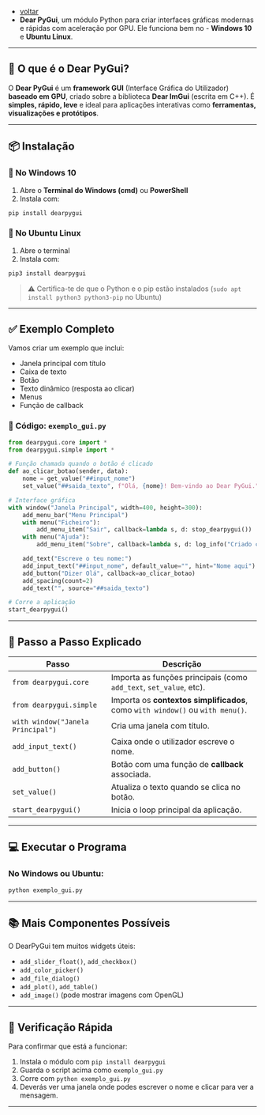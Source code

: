 - [voltar](https://github.com/0joseDark/modules/blob/main/README.md)
- **Dear PyGui**, um módulo Python para criar interfaces gráficas modernas e rápidas com aceleração por GPU. Ele funciona bem no - **Windows 10** e **Ubuntu Linux**.

---

## 🧩 O que é o Dear PyGui?

O **Dear PyGui** é um **framework GUI** (Interface Gráfica do Utilizador) **baseado em GPU**, criado sobre a biblioteca **Dear ImGui** (escrita em C++). É **simples, rápido, leve** e ideal para aplicações interativas como **ferramentas, visualizações e protótipos**.

---

## 📦 Instalação

### 🔹 No Windows 10

1. Abre o **Terminal do Windows (cmd)** ou **PowerShell**
2. Instala com:

```bash
pip install dearpygui
```

### 🔹 No Ubuntu Linux

1. Abre o terminal
2. Instala com:

```bash
pip3 install dearpygui
```

> ⚠️ Certifica-te de que o Python e o pip estão instalados (`sudo apt install python3 python3-pip` no Ubuntu)

---

## ✅ Exemplo Completo

Vamos criar um exemplo que inclui:

* Janela principal com título
* Caixa de texto
* Botão
* Texto dinâmico (resposta ao clicar)
* Menus
* Função de callback

### 📄 Código: `exemplo_gui.py`

```python
from dearpygui.core import *
from dearpygui.simple import *

# Função chamada quando o botão é clicado
def ao_clicar_botao(sender, data):
    nome = get_value("##input_nome")
    set_value("##saida_texto", f"Olá, {nome}! Bem-vindo ao Dear PyGui.")

# Interface gráfica
with window("Janela Principal", width=400, height=300):
    add_menu_bar("Menu Principal")
    with menu("Ficheiro"):
        add_menu_item("Sair", callback=lambda s, d: stop_dearpygui())
    with menu("Ajuda"):
        add_menu_item("Sobre", callback=lambda s, d: log_info("Criado com Dear PyGui"))

    add_text("Escreve o teu nome:")
    add_input_text("##input_nome", default_value="", hint="Nome aqui")
    add_button("Dizer Olá", callback=ao_clicar_botao)
    add_spacing(count=2)
    add_text("", source="##saida_texto")

# Corre a aplicação
start_dearpygui()
```

---

## 📌 Passo a Passo Explicado

| Passo                             | Descrição                                                                      |
| --------------------------------- | ------------------------------------------------------------------------------ |
| `from dearpygui.core`             | Importa as funções principais (como `add_text`, `set_value`, etc).             |
| `from dearpygui.simple`           | Importa os **contextos simplificados**, como `with window()` ou `with menu()`. |
| `with window("Janela Principal")` | Cria uma janela com título.                                                    |
| `add_input_text()`                | Caixa onde o utilizador escreve o nome.                                        |
| `add_button()`                    | Botão com uma função de **callback** associada.                                |
| `set_value()`                     | Atualiza o texto quando se clica no botão.                                     |
| `start_dearpygui()`               | Inicia o loop principal da aplicação.                                          |

---

## 💻 Executar o Programa

### No Windows ou Ubuntu:

```bash
python exemplo_gui.py
```

---

## 📚 Mais Componentes Possíveis

O DearPyGui tem muitos widgets úteis:

* `add_slider_float()`, `add_checkbox()`
* `add_color_picker()`
* `add_file_dialog()`
* `add_plot()`, `add_table()`
* `add_image()` (pode mostrar imagens com OpenGL)

---

## 🧪 Verificação Rápida

Para confirmar que está a funcionar:

1. Instala o módulo com `pip install dearpygui`
2. Guarda o script acima como `exemplo_gui.py`
3. Corre com `python exemplo_gui.py`
4. Deverás ver uma janela onde podes escrever o nome e clicar para ver a mensagem.

---
